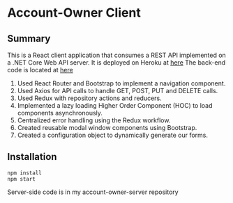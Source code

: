 # Account-Owner Client

## Summary
This is a React client application that consumes a REST API implemented on a .NET Core Web API server. It is deployed on Heroku at [here](https://github.com/mcast045/account-owner-server)
The back-end code is located at [here](https://github.com/mcast045/account-owner-server)
1. Used React Router and Bootstrap to implement a navigation component.
2. Used Axios for API calls to handle GET, POST, PUT and DELETE calls.
3. Used Redux with repository actions and reducers.
4. Implemented a lazy loading Higher Order Component (HOC) to load components asynchronously.
5. Centralized error handling using the Redux workflow.
6. Created reusable modal window components using Bootstrap.
7. Created a configuration object to dynamically generate our forms.

## Installation
```
npm install
npm start
```

Server-side code is in my account-owner-server repository

